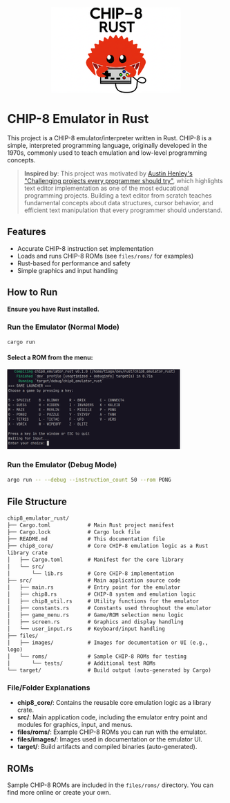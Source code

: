 
<p align="center">
  <img src="files/images/logo.png" alt="CHIP-8 Rust Logo" width="300"/>
</p>

# CHIP-8 Emulator in Rust

This project is a CHIP-8 emulator/interpreter written in Rust. CHIP-8 is a simple, interpreted programming language, originally developed in the 1970s, commonly used to teach emulation and low-level programming concepts.

> **Inspired by**: This project was motivated by [Austin Henley's "Challenging projects every programmer should try"](https://austinhenley.com/blog/challengingprojects.html), which highlights text editor implementation as one of the most educational programming projects. Building a text editor from scratch teaches fundamental concepts about data structures, cursor behavior, and efficient text manipulation that every programmer should understand.

## Features
- Accurate CHIP-8 instruction set implementation
- Loads and runs CHIP-8 ROMs (see `files/roms/` for examples)
- Rust-based for performance and safety
- Simple graphics and input handling


## How to Run
**Ensure you have Rust installed.**

### Run the Emulator (Normal Mode)
```sh
cargo run
```

#### Select a ROM from the menu:
<p>
  <img src="files/images/game_selection.png" alt="Game Menu" width="400"/>


### Run the Emulator (Debug Mode)
```sh
argo run -- --debug --instruction_count 50 --rom PONG
```

## File Structure

```
chip8_emulator_rust/
├── Cargo.toml            # Main Rust project manifest
├── Cargo.lock            # Cargo lock file
├── README.md             # This documentation file
├── chip8_core/           # Core CHIP-8 emulation logic as a Rust library crate
│   ├── Cargo.toml        # Manifest for the core library
│   └── src/
│       └── lib.rs        # Core CHIP-8 implementation
├── src/                  # Main application source code
│   ├── main.rs           # Entry point for the emulator
│   ├── chip8.rs          # CHIP-8 system and emulation logic
│   ├── chip8_util.rs     # Utility functions for the emulator
│   ├── constants.rs      # Constants used throughout the emulator
│   ├── game_menu.rs      # Game/ROM selection menu logic
│   ├── screen.rs         # Graphics and display handling
│   └── user_input.rs     # Keyboard/input handling
├── files/
│   ├── images/           # Images for documentation or UI (e.g., logo)
│   └── roms/             # Sample CHIP-8 ROMs for testing
│       └── tests/        # Additional test ROMs
└── target/               # Build output (auto-generated by Cargo)
```

### File/Folder Explanations
- **chip8_core/**: Contains the reusable core emulation logic as a library crate.
- **src/**: Main application code, including the emulator entry point and modules for graphics, input, and menus.
- **files/roms/**: Example CHIP-8 ROMs you can run with the emulator.
- **files/images/**: Images used in documentation or the emulator UI.
- **target/**: Build artifacts and compiled binaries (auto-generated).

## ROMs
Sample CHIP-8 ROMs are included in the `files/roms/` directory. You can find more online or create your own.